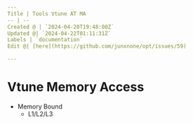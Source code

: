 ```yaml
---
Title | Tools Vtune AT MA
-- | --
Created @ | `2024-04-20T19:48:00Z`
Updated @| `2024-04-22T01:11:31Z`
Labels | `documentation`
Edit @| [here](https://github.com/junxnone/opt/issues/59)

---
```

# Vtune Memory Access

- Memory Bound
  - L1/L2/L3

